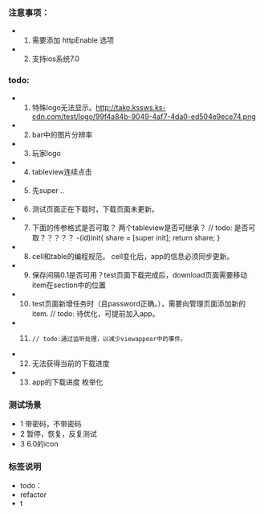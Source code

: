 ### 注意事项：

- 1. 需要添加 httpEnable 选项
- 2. 支持ios系统7.0

### todo:
- 1. 特殊logo无法显示。http://tako.kssws.ks-cdn.com/test/logo/99f4a84b-9049-4af7-4da0-ed504e9ece74.png
- 2. bar中的图片分辨率
- 3. 玩家logo
- 4. tableview连续点击
- 5. 先super ..
- 6. 测试页面正在下载时，下载页面未更新。
- 7. 下面的传参格式是否可取？ 两个tableview是否可继承？
// todo: 是否可取？？？？？
-(id)init{
    share = [super init];
    return share;
}
- 8. cell和table的编程规范。 cell变化后，app的信息必须同步更新。

- 9. 保存间隔0.1是否可用？test页面下载完成后，download页面需要移动item在section中的位置
- 10.  test页面新增任务时（且password正确。），需要向管理页面添加新的item. // todo: 待优化，可提前加入app。
- 11.     // todo:通过监听处理，以减少viewappear中的事件。

- 12. 无法获得当前的下载进度
- 13. app的下载进度 枚举化

### 测试场景
- 1 带密码，不带密码
- 2 暂停，恢复，反复测试
- 3 6.0的icon

### 标签说明
- todo：
- refactor
- t













 
